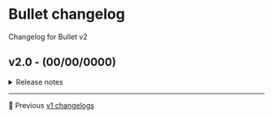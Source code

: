 # Bullet changelog
Changelog for Bullet v2

## v2.0 - (00/00/0000)
<details>
<summary>Release notes</summary>

#### Added
- A

#### Changed
- C


#### Fixed
- F
  
#### Removed
- R

</details>

---

📜 Previous [v1 changelogs](https://github.com/openxthinking/changelogs/blob/master/bullet/v1.md)

